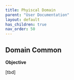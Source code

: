 ```yaml
---
title: Phyiscal Domain
parent: "User Documentation"
layout: default
has_children: true
nav_order: 50
---
```

## Domain Common
**Objective**

[tbd]